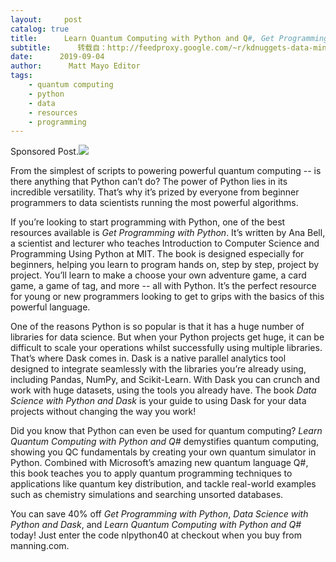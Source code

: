 ```yaml
---
layout:     post
catalog: true
title:      Learn Quantum Computing with Python and Q#, Get Programming with Python, Data Science with Python and Dask
subtitle:      转载自：http://feedproxy.google.com/~r/kdnuggets-data-mining-analytics/~3/FIbu6pjcOH4/manning-quantum-computing-python-data-science-dask.html
date:      2019-09-04
author:      Matt Mayo Editor
tags:
    - quantum computing
    - python
    - data
    - resources
    - programming
---
```


Sponsored Post.![](http://feedproxy.google.com/images/manning-sep-3books-700.jpg)


From the simplest of scripts to powering powerful quantum computing -- is there anything that Python can’t do? The power of Python lies in its incredible versatility. That’s why it’s prized by everyone from beginner programmers to data scientists running the most powerful algorithms.

If you’re looking to start programming with Python, one of the best resources available is *Get Programming with Python*. It’s written by Ana Bell, a scientist and lecturer who teaches Introduction to Computer Science and Programming Using Python at MIT. The book is designed especially for beginners, helping you learn to program hands on, step by step, project by project. You’ll learn to make a choose your own adventure game, a card game, a game of tag, and more -- all with Python. It’s the perfect resource for young or new programmers looking to get to grips with the basics of this powerful language.

One of the reasons Python is so popular is that it has a huge number of libraries for data science. But when your Python projects get huge, it can be difficult to scale your operations whilst successfully using multiple libraries. That’s where Dask comes in. Dask is a native parallel analytics tool designed to integrate seamlessly with the libraries you’re already using, including Pandas, NumPy, and Scikit-Learn. With Dask you can crunch and work with huge datasets, using the tools you already have. The book *Data Science with Python and Dask* is your guide to using Dask for your data projects without changing the way you work!

Did you know that Python can even be used for quantum computing? *Learn Quantum Computing with Python and Q#* demystifies quantum computing, showing you QC fundamentals by creating your own quantum simulator in Python. Combined with Microsoft’s amazing new quantum language Q#, this book teaches you to apply quantum programming techniques to applications like quantum key distribution, and tackle real-world examples such as chemistry simulations and searching unsorted databases.

You can save 40% off *Get Programming with Python*, *Data Science with Python and Dask*, and *Learn Quantum Computing with Python and Q#*  today! Just enter the code nlpython40 at checkout when you buy from manning.com.
